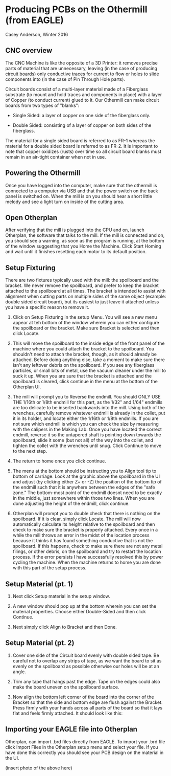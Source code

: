 # Producing PCBs on the Othermill (from EAGLE)
Casey Anderson, Winter 2016

## CNC overview

The CNC Machine is like the opposite of a 3D Printer: it removes precise parts of material that are unnecessary, leaving (in the case of producing circuit boards) only conductive traces for current to flow or holes to slide components into (in the case of Pin Through Hole parts).

<blah blah something about endmills and changing them>

Circuit boards consist of a multi-layer material made of a  Fiberglass substrate (to mount and hold traces and components in place) with a layer of Copper (to conduct current) glued to it. Our Othermill can make circuit boards from two types of "blanks":

* Single Sided: a layer of copper on one side of the fiberglass only.

* Double Sided: consisting of a layer of copper on both sides of the fiberglass.

The material for a single sided board is referred to as FR-1 whereas the material for a double sided board is referred to as FR-2. It is important to note that copper oxidizes (rusts) over time so all circuit board blanks must remain in an air-tight container when not in use.


## Powering the Othermill

Once you have logged into the computer, make sure that the othermill is connected to a computer via USB and that the power switch on the back panel is switched on. When the mill is on you should hear a short little melody and see a light turn on inside of the cutting area.


## Open Otherplan

After verifying that the mill is plugged into the CPU and on, launch Otherplan, the software that talks to the mill. If the mill is connected and on, you should see a warning, as soon as the program is running, at the bottom of the window suggesting that you Home the Machine. Click Start Homing and wait until it finishes resetting each motor to its default position.


## Setup Fixturing

There are two fixtures typically used with the mill: the spoilboard and the bracket. We never remove the spoilboard, and prefer to keep the bracket attached to the spoilboard at all times. The bracket is intended to assist with alignment when cutting parts on multiple sides of the same object (example: double sided circuit board), but its easiest to just leave it attached unless you have a specific reason to remove it.

1. Click on Setup Fixturing in the setup Menu. You will see a new menu appear at teh bottom of the window wherein you can either configure the spoilboard or the bracket. Make sure Bracket is selected and then click Locate.

2. This will move the spoilboard to the inside edge of the front panel of the machine where you could attach the bracket to the spoilboard. You shouldn't need to attach the bracket, though, as it should already be attached. Before doing anything else, take a moment to make sure there isn't any leftover debris on the spoilboard. If you see any fiberglass particles, or small bits of metal, use the vacuum cleaner under the mill to suck it up. When you are sure that the bracket is attached and the spoilboard is cleared, click continue in the menu at the bottom of the Otherplan UI.

3. The mill will prompt you to Reverse the endmill. You should ONLY USE THE 1/16th or 1/8th endmill for this part, as the 1/32" and 1/64" endmills are too delicate to be inserted backwards into the mill. Using both of the wrenches, carefully remove whatever endmill is already in the collet, put it in its holder, and locate either the 1/16th or 1/8th endmills. If you are not sure which endmill is which you can check the size by measuring with the calipers in the Making Lab. Once you have located the correct endmill, reverse it so the untapered shaft is pointing down towards the spoilboard, slide it some (but not all) of the way into the collet, and tighten the collet with the wrenches until snug. Click Continue to move to the next step.

4. The return to home once you click continue.

5. The menu at the bottom should be instructing you to Align tool tip to bottom of carriage. Look at the graphic above the spoilboard in the UI and adjust (by clicking either Z+ or -Z) the position of the bottom tip of the endmill such that it is anywhere between the edges of the "safe zone." The bottom-most point of the endmill doesnt need to be exactly in the middle, just somewhere within those two lines. When you are done adjusting the height of the endmill, click continue.

6. Otherplan will prompt you to double check that there is nothing on the spoilboard. If it is clear, simply click Locate. The mill will now automatically calculate its height relative to the spoilboard and then check to make sure the bracket is properly attached. Every once in a while the mill throws an error in the midst of the location process because it thinks it has found something conductive that is not the spoilboard. If this happens, check to make sure there are not any metal filings, or other debris, on the spoilboard and try to restart the location process. If the error persists I have successfully resolved this by power cycling the machine. When the machine returns to home you are done with this part of the setup process.


## Setup Material (pt. 1)

1. Next click Setup material in the setup window.

2. A new window should pop up at the bottom wherein you can set the material properties. Choose either Double-Sided and then click Continue.

3. Next simply click Align to Bracket and then Done.


## Setup Material (pt. 2)

1. Cover one side of the Circuit board evenly with double sided tape. Be careful not to overlap any strips of tape, as we want the board to sit as evenly on the spoilboard as possible otherwise our holes will be at an angle.

2. Trim any tape that hangs past the edge. Tape on the edges could also make the board uneven on the spoilboard surface.

3. Now align the bottom left corner of the board into the corner of the Bracket so that the side and bottom edge are flush against the Bracket. Press firmly with your hands across all parts of the board so that it lays flat and feels firmly attached. It should look like this:

<insert photo here>


## Importing your EAGLE file into Otherplan

 Otherplan, can import .brd files directly from EAGLE. To import your .brd file click Import Files in the Otherplan setup menu and select your file. If you have done this correctly you should see your PCB design on the material in the UI.

 (insert photo of the above here)


## 
